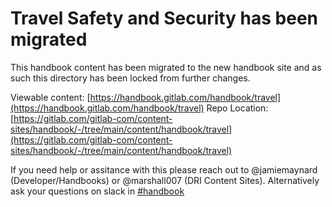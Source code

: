 # Travel Safety and Security has been migrated

This handbook content has been migrated to the new handbook site and as such this directory
has been locked from further changes.

Viewable content: [https://handbook.gitlab.com/handbook/travel](https://handbook.gitlab.com/handbook/travel)
Repo Location: [https://gitlab.com/gitlab-com/content-sites/handbook/-/tree/main/content/handbook/travel](https://gitlab.com/gitlab-com/content-sites/handbook/-/tree/main/content/handbook/travel)

If you need help or assitance with this please reach out to @jamiemaynard (Developer/Handbooks) or
@marshall007 (DRI Content Sites).  Alternatively ask your questions on slack in [#handbook](https://gitlab.slack.com/archives/C81PT2ALD)


